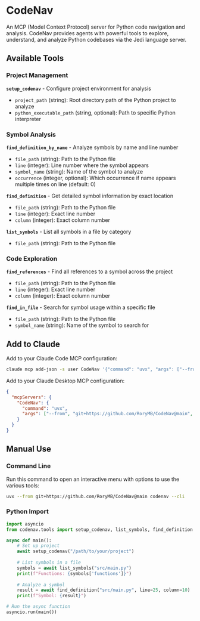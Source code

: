 # CodeNav

An MCP (Model Context Protocol) server for Python code navigation and analysis. CodeNav provides agents with powerful tools to explore, understand, and analyze Python codebases via the Jedi language server.

## Available Tools

### Project Management

**`setup_codenav`** - Configure project environment for analysis
- `project_path` (string): Root directory path of the Python project to analyze
- `python_executable_path` (string, optional): Path to specific Python interpreter

### Symbol Analysis

**`find_definition_by_name`** - Analyze symbols by name and line number
- `file_path` (string): Path to the Python file
- `line` (integer): Line number where the symbol appears
- `symbol_name` (string): Name of the symbol to analyze
- `occurrence` (integer, optional): Which occurrence if name appears multiple times on line (default: 0)

**`find_definition`** - Get detailed symbol information by exact location
- `file_path` (string): Path to the Python file
- `line` (integer): Exact line number
- `column` (integer): Exact column number

**`list_symbols`** - List all symbols in a file by category
- `file_path` (string): Path to the Python file

### Code Exploration

**`find_references`** - Find all references to a symbol across the project
- `file_path` (string): Path to the Python file
- `line` (integer): Exact line number
- `column` (integer): Exact column number

**`find_in_file`** - Search for symbol usage within a specific file
- `file_path` (string): Path to the Python file
- `symbol_name` (string): Name of the symbol to search for

## Add to Claude

Add to your Claude Code MCP configuration:

```bash
claude mcp add-json -s user CodeNav '{"command": "uvx", "args": ["--from", "git+https://github.com/RoryMB/CodeNav@main", "codenav"]}'
```

Add to your Claude Desktop MCP configuration:

```json
{
  "mcpServers": {
    "CodeNav": {
      "command": "uvx",
      "args": ["--from", "git+https://github.com/RoryMB/CodeNav@main", "codenav"]
    }
  }
}
```

## Manual Use

### Command Line

Run this command to open an interactive menu with options to use the various tools:

```bash
uvx --from git+https://github.com/RoryMB/CodeNav@main codenav --cli
```

### Python Import

```python
import asyncio
from codenav.tools import setup_codenav, list_symbols, find_definition

async def main():
    # Set up project
    await setup_codenav("/path/to/your/project")
    
    # List symbols in a file
    symbols = await list_symbols("src/main.py")
    print(f"Functions: {symbols['functions']}")
    
    # Analyze a symbol
    result = await find_definition("src/main.py", line=25, column=10)
    print(f"Symbol: {result}")

# Run the async function
asyncio.run(main())
```
